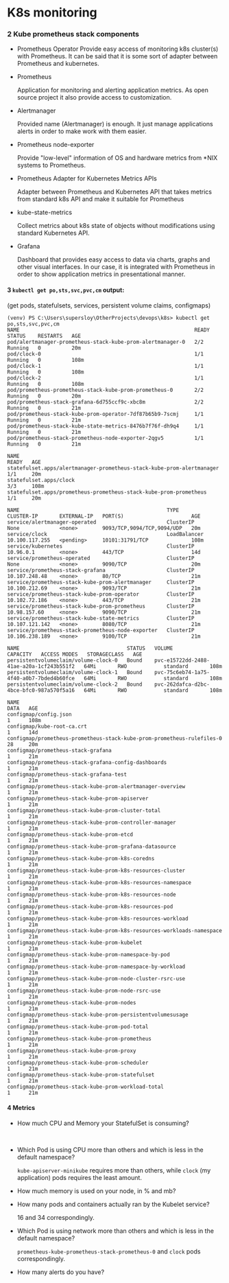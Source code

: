 # K8s monitoring

### 2 Kube prometheus stack components

- Prometheus Operator
  Provide easy access of monitoring k8s cluster(s) with Prometheus. It can be said that it is some sort of adapter between Prometheus and kubernetes.

- Prometheus

  Application for monitoring and alerting application metrics. As open source project it also provide access to customization.

- Alertmanager

  Provided name (Alertmanager) is enough. It just manage applications alerts in order to make work with them easier.

- Prometheus node-exporter

  Provide "low-level" information of  OS and hardware metrics from *NIX systems to Prometheus.

- Prometheus Adapter for Kubernetes Metrics APIs

  Adapter between Prometheus and Kubernetes API that takes metrics from standard k8s API and make it suitable for Prometheus

- kube-state-metrics

  Collect metrics about k8s state of objects without modifications using standard Kubernetes API.

- Grafana

  Dashboard that provides easy access to data via charts, graphs and other visual interfaces. In our case, it is integrated with Prometheus in order to show application metrics in presentational manner.

#### 3 `kubectl get po,sts,svc,pvc,cm` output:

(get pods, statefulsets, services, persistent volume claims, configmaps)

```shell
(venv) PS C:\Users\supersloy\OtherProjects\devops\k8s> kubectl get po,sts,svc,pvc,cm
NAME                                                         READY   STATUS    RESTARTS   AGE
pod/alertmanager-prometheus-stack-kube-prom-alertmanager-0   2/2     Running   0          20m
pod/clock-0                                                  1/1     Running   0          108m
pod/clock-1                                                  1/1     Running   0          108m
pod/clock-2                                                  1/1     Running   0          108m
pod/prometheus-prometheus-stack-kube-prom-prometheus-0       2/2     Running   0          20m
pod/prometheus-stack-grafana-6d755ccf9c-xbc8m                2/2     Running   0          21m
pod/prometheus-stack-kube-prom-operator-7df87b65b9-7scmj     1/1     Running   0          21m
pod/prometheus-stack-kube-state-metrics-8476b7f76f-dh9q4     1/1     Running   0          21m
pod/prometheus-stack-prometheus-node-exporter-2qgv5          1/1     Running   0          21m

NAME                                                                    READY   AGE
statefulset.apps/alertmanager-prometheus-stack-kube-prom-alertmanager   1/1     20m
statefulset.apps/clock                                                  3/3     108m
statefulset.apps/prometheus-prometheus-stack-kube-prom-prometheus       1/1     20m

NAME                                                TYPE           CLUSTER-IP       EXTERNAL-IP   PORT(S)                      AGE
service/alertmanager-operated                       ClusterIP      None             <none>        9093/TCP,9094/TCP,9094/UDP   20m
service/clock                                       LoadBalancer   10.100.117.255   <pending>     10101:31791/TCP              108m
service/kubernetes                                  ClusterIP      10.96.0.1        <none>        443/TCP                      14d
service/prometheus-operated                         ClusterIP      None             <none>        9090/TCP                     20m
service/prometheus-stack-grafana                    ClusterIP      10.107.248.48    <none>        80/TCP                       21m
service/prometheus-stack-kube-prom-alertmanager     ClusterIP      10.100.212.69    <none>        9093/TCP                     21m
service/prometheus-stack-kube-prom-operator         ClusterIP      10.102.72.186    <none>        443/TCP                      21m
service/prometheus-stack-kube-prom-prometheus       ClusterIP      10.98.157.60     <none>        9090/TCP                     21m
service/prometheus-stack-kube-state-metrics         ClusterIP      10.107.121.142   <none>        8080/TCP                     21m
service/prometheus-stack-prometheus-node-exporter   ClusterIP      10.106.238.189   <none>        9100/TCP                     21m

NAME                                   STATUS   VOLUME                                     CAPACITY   ACCESS MODES   STORAGECLASS   AGE
persistentvolumeclaim/volume-clock-0   Bound    pvc-e15722dd-2488-41ae-a20a-1cf243b551f2   64Mi       RWO            standard       108m
persistentvolumeclaim/volume-clock-1   Bound    pvc-75c6eb74-1a75-4f40-a0b7-7bded4b60fce   64Mi       RWO            standard       108m
persistentvolumeclaim/volume-clock-2   Bound    pvc-262dafca-d2bc-4bce-bfc0-987a570f5a16   64Mi       RWO            standard       108m

NAME                                                                     DATA   AGE
configmap/config.json                                                    1      108m
configmap/kube-root-ca.crt                                               1      14d
configmap/prometheus-prometheus-stack-kube-prom-prometheus-rulefiles-0   28     20m
configmap/prometheus-stack-grafana                                       1      21m
configmap/prometheus-stack-grafana-config-dashboards                     1      21m
configmap/prometheus-stack-grafana-test                                  1      21m
configmap/prometheus-stack-kube-prom-alertmanager-overview               1      21m
configmap/prometheus-stack-kube-prom-apiserver                           1      21m
configmap/prometheus-stack-kube-prom-cluster-total                       1      21m
configmap/prometheus-stack-kube-prom-controller-manager                  1      21m
configmap/prometheus-stack-kube-prom-etcd                                1      21m
configmap/prometheus-stack-kube-prom-grafana-datasource                  1      21m
configmap/prometheus-stack-kube-prom-k8s-coredns                         1      21m
configmap/prometheus-stack-kube-prom-k8s-resources-cluster               1      21m
configmap/prometheus-stack-kube-prom-k8s-resources-namespace             1      21m
configmap/prometheus-stack-kube-prom-k8s-resources-node                  1      21m
configmap/prometheus-stack-kube-prom-k8s-resources-pod                   1      21m
configmap/prometheus-stack-kube-prom-k8s-resources-workload              1      21m
configmap/prometheus-stack-kube-prom-k8s-resources-workloads-namespace   1      21m
configmap/prometheus-stack-kube-prom-kubelet                             1      21m
configmap/prometheus-stack-kube-prom-namespace-by-pod                    1      21m
configmap/prometheus-stack-kube-prom-namespace-by-workload               1      21m
configmap/prometheus-stack-kube-prom-node-cluster-rsrc-use               1      21m
configmap/prometheus-stack-kube-prom-node-rsrc-use                       1      21m
configmap/prometheus-stack-kube-prom-nodes                               1      21m
configmap/prometheus-stack-kube-prom-persistentvolumesusage              1      21m
configmap/prometheus-stack-kube-prom-pod-total                           1      21m
configmap/prometheus-stack-kube-prom-prometheus                          1      21m
configmap/prometheus-stack-kube-prom-proxy                               1      21m
configmap/prometheus-stack-kube-prom-scheduler                           1      21m
configmap/prometheus-stack-kube-prom-statefulset                         1      21m
configmap/prometheus-stack-kube-prom-workload-total                      1      21m
```

#### 4 Metrics

- How much CPU and Memory your StatefulSet is consuming?

  ​	

- Which Pod is using CPU more than others and which is less in the default namespace?

  `kube-apiserver-minikube` requires more than others, while `clock` (my application) pods requires the least amount. 

- How much memory is used on your node, in % and mb?

  

- How many pods and containers actually ran by the Kubelet service?

  16 and 34 correspondingly.

- Which Pod is using network more than others and which is less in the default namespace?

  `prometheus-kube-prometheus-stack-prometheus-0` and `clock` pods correspondingly.

- How many alerts do you have?